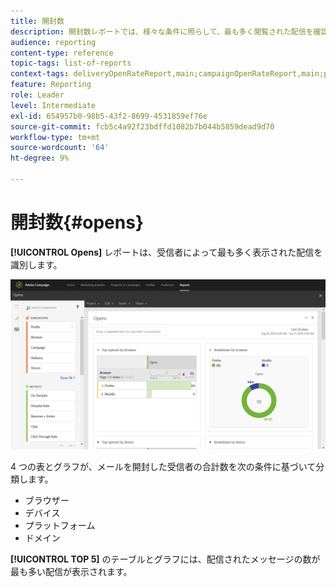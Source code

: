 ```yaml
---
title: 開封数
description: 開封数レポートでは、様々な条件に照らして、最も多く閲覧された配信を確認できます。
audience: reporting
content-type: reference
topic-tags: list-of-reports
context-tags: deliveryOpenRateReport,main;campaignOpenRateReport,main;programOpenRateReport,main
feature: Reporting
role: Leader
level: Intermediate
exl-id: 654957b0-98b5-43f2-8699-4531859ef76e
source-git-commit: fcb5c4a92f23bdffd1082b7b044b5859dead9d70
workflow-type: tm+mt
source-wordcount: '64'
ht-degree: 9%

---
```


# 開封数{#opens}

**[!UICONTROL Opens]** レポートは、受信者によって最も多く表示された配信を識別します。

![](assets/delivery_reports_opens.png)

4 つの表とグラフが、メールを開封した受信者の合計数を次の条件に基づいて分類します。

* ブラウザー
* デバイス
* プラットフォーム
* ドメイン

**[!UICONTROL TOP 5]** のテーブルとグラフには、配信されたメッセージの数が最も多い配信が表示されます。
